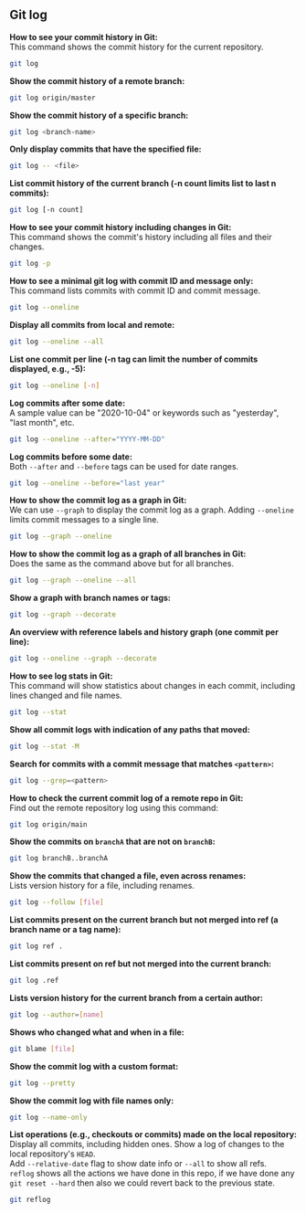 ## Git log

**How to see your commit history in Git:**  
This command shows the commit history for the current repository.  
```sh
git log
```

**Show the commit history of a remote branch:**
```sh
git log origin/master
```

**Show the commit history of a specific branch:**
```sh
git log <branch-name>
```

**Only display commits that have the specified file:**  
```sh
git log -- <file>
```

**List commit history of the current branch (-n count limits list to last n commits):**  
```sh
git log [-n count]
```

**How to see your commit history including changes in Git:**  
This command shows the commit's history including all files and their changes.  
```sh
git log -p
```

**How to see a minimal git log with commit ID and message only:**  
This command lists commits with commit ID and commit message.  
```sh
git log --oneline
```

**Display all commits from local and remote:**  
```sh
git log --oneline --all
```

**List one commit per line (-n tag can limit the number of commits displayed, e.g., -5):**  
```sh
git log --oneline [-n]
```

**Log commits after some date:**  
A sample value can be "2020-10-04" or keywords such as "yesterday", "last month", etc.  
```sh
git log --oneline --after="YYYY-MM-DD"
```

**Log commits before some date:**  
Both `--after` and `--before` tags can be used for date ranges.  
```sh
git log --oneline --before="last year"
```

**How to show the commit log as a graph in Git:**  
We can use `--graph` to display the commit log as a graph. Adding `--oneline` limits commit messages to a single line.  
```sh
git log --graph --oneline
```

**How to show the commit log as a graph of all branches in Git:**  
Does the same as the command above but for all branches.  
```sh
git log --graph --oneline --all
```

**Show a graph with branch names or tags:**  
```sh
git log --graph --decorate
```

**An overview with reference labels and history graph (one commit per line):**  
```sh
git log --oneline --graph --decorate
```

**How to see log stats in Git:**  
This command will show statistics about changes in each commit, including lines changed and file names.  
```sh
git log --stat
```

**Show all commit logs with indication of any paths that moved:**  
```sh
git log --stat -M
```

**Search for commits with a commit message that matches `<pattern>`:**  
```sh
git log --grep=<pattern>
```

**How to check the current commit log of a remote repo in Git:**  
Find out the remote repository log using this command:  
```sh
git log origin/main
```

**Show the commits on `branchA` that are not on `branchB`:**  
```sh
git log branchB..branchA
```

**Show the commits that changed a file, even across renames:**  
Lists version history for a file, including renames.  
```sh
git log --follow [file]
```

**List commits present on the current branch but not merged into ref (a branch name or a tag name):**  
```sh
git log ref .
```

**List commits present on ref but not merged into the current branch:**  
```sh
git log .ref
```

**Lists version history for the current branch from a certain author:**  
```sh
git log --author=[name]
```

**Shows who changed what and when in a file:**  
```sh
git blame [file]
```

**Show the commit log with a custom format:**
```sh
git log --pretty
```

**Show the commit log with file names only:**
```sh
git log --name-only
```

**List operations (e.g., checkouts or commits) made on the local repository:**  
Display all commits, including hidden ones. Show a log of changes to the local repository's `HEAD`.  
Add `--relative-date` flag to show date info or `--all` to show all refs.  
`reflog` shows all the actions we have done in this repo, if we have done any `git reset --hard` then also we could revert back to the previous state.
```sh
git reflog
```

